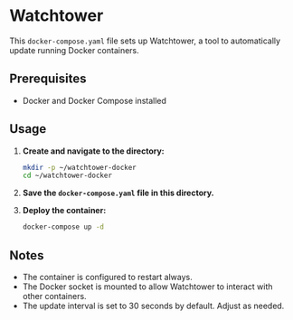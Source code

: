 # Watchtower

This `docker-compose.yaml` file sets up Watchtower, a tool to automatically update running Docker containers.

## Prerequisites

- Docker and Docker Compose installed

## Usage

1. **Create and navigate to the directory:**
    ```sh
    mkdir -p ~/watchtower-docker
    cd ~/watchtower-docker
    ```

2. **Save the `docker-compose.yaml` file in this directory.**

3. **Deploy the container:**
    ```sh
    docker-compose up -d
    ```

## Notes

- The container is configured to restart always.
- The Docker socket is mounted to allow Watchtower to interact with other containers.
- The update interval is set to 30 seconds by default. Adjust as needed.
